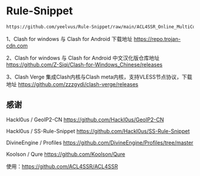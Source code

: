 # Rule-Snippet

>
>
>
``` md
https://github.com/yeelvus/Rule-Snippet/raw/main/ACL4SSR_Online_MultiCountry&acdamic.ini
```

1、Clash for windows 与 Clash for Android 下载地址
https://repo.trojan-cdn.com

2、Clash for windows 与 Clash for Android 中文汉化版仓库地址
https://github.com/Z-Siqi/Clash-for-Windows_Chinese/releases

3、Clash Verge 集成Clash内核与Clash meta内核，支持VLESS节点协议，下载地址
https://github.com/zzzgydi/clash-verge/releases

## 感谢

Hackl0us / GeoIP2-CN https://github.com/Hackl0us/GeoIP2-CN

Hackl0us / SS-Rule-Snippet https://github.com/Hackl0us/SS-Rule-Snippet

DivineEngine / Profiles https://github.com/DivineEngine/Profiles/tree/master

Koolson / Qure https://github.com/Koolson/Qure

使用：https://github.com/ACL4SSR/ACL4SSR
